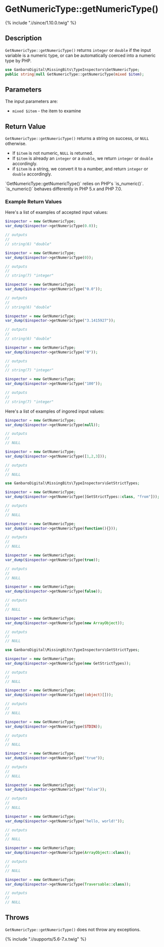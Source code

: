 # GetNumericType::getNumericType()

{% include ".i/since/1.10.0.twig" %}

## Description

`GetNumericType::getNumericType()` returns `integer` or `double` if the input variable is a numeric type, or can be automatically coerced into a numeric type by PHP.

```php
use GanbaroDigital\MissingBits\TypeInspectors\GetNumericType;
public string|null GetNumericType::getNumericType(mixed $item);
```

## Parameters

The input parameters are:

- `mixed $item` - the item to examine

## Return Value

`GetNumericType::getNumericType()` returns a string on success, or `NULL` otherwise.

* If `$item` is not numeric, `NULL` is returned.
* If `$item` is already an `integer` or a `double`, we return `integer` or `double` accordingly.
* if `$item` is a string, we convert it to a number, and return `integer` or `double` accordingly.

<div class="callout warning" markdown="1">
`GetNumericType::getNumericType()` relies on PHP's `is_numeric()`. `is_numeric()` behaves differently in PHP 5.x and PHP 7.0.
</div>

### Example Return Values

Here's a list of examples of accepted input values:

```php
$inspector = new GetNumericType;
var_dump($inspector->getNumericType(0.0));

// outputs
//
// string(6) "double"
```

```php
$inspector = new GetNumericType;
var_dump($inspector->getNumericType(0));

// outputs
//
// string(7) "integer"
```

```php
$inspector = new GetNumericType;
var_dump($inspector->getNumericType("0.0"));

// outputs
//
// string(6) "double"
```

```php
$inspector = new GetNumericType;
var_dump($inspector->getNumericType("3.1415927"));

// outputs
//
// string(6) "double"
```

```php
$inspector = new GetNumericType;
var_dump($inspector->getNumericType("0"));

// outputs
//
// string(7) "integer"
```

```php
$inspector = new GetNumericType;
var_dump($inspector->getNumericType("100"));

// outputs
//
// string(7) "integer"
```

Here's a list of examples of ingored input values:

```php
$inspector = new GetNumericType;
var_dump($inspector->getNumericType(null));

// outputs
//
// NULL
```

```php
$inspector = new GetNumericType;
var_dump($inspector->getNumericType([1,2,3]));

// outputs
//
// NULL
```

```php
use GanbaroDigital\MissingBits\TypeInspectors\GetStrictTypes;

$inspector = new GetNumericType;
var_dump($inspector->getNumericType([GetStrictTypes::class, "from"]));

// outputs
//
// NULL
```

```php
$inspector = new GetNumericType;
var_dump($inspector->getNumericType(function(){}));

// outputs
//
// NULL
```

```php
$inspector = new GetNumericType;
var_dump($inspector->getNumericType(true));

// outputs
//
// NULL
```

```php
$inspector = new GetNumericType;
var_dump($inspector->getNumericType(false));

// outputs
//
// NULL
```

```php
$inspector = new GetNumericType;
var_dump($inspector->getNumericType(new ArrayObject));

// outputs
//
// NULL
```

```php
use GanbaroDigital\MissingBits\TypeInspectors\GetStrictTypes;

$inspector = new GetNumericType;
var_dump($inspector->getNumericType(new GetStrictTypes));

// outputs
//
// NULL
```

```php
$inspector = new GetNumericType;
var_dump($inspector->getNumericType((object)[]));

// outputs
//
// NULL
```

```php
$inspector = new GetNumericType;
var_dump($inspector->getNumericType(STDIN));

// outputs
//
// NULL
```

```php
$inspector = new GetNumericType;
var_dump($inspector->getNumericType("true"));

// outputs
//
// NULL
```

```php
$inspector = new GetNumericType;
var_dump($inspector->getNumericType("false"));

// outputs
//
// NULL
```

```php
$inspector = new GetNumericType;
var_dump($inspector->getNumericType("hello, world!"));

// outputs
//
// NULL
```

```php
$inspector = new GetNumericType;
var_dump($inspector->getNumericType(ArrayObject::class));

// outputs
//
// NULL
```

```php
$inspector = new GetNumericType;
var_dump($inspector->getNumericType(Traversable::class));

// outputs
//
// NULL
```

## Throws

`GetNumericType::getNumericType()` does not throw any exceptions.

{% include ".i/supports/5.6-7.x.twig" %}
